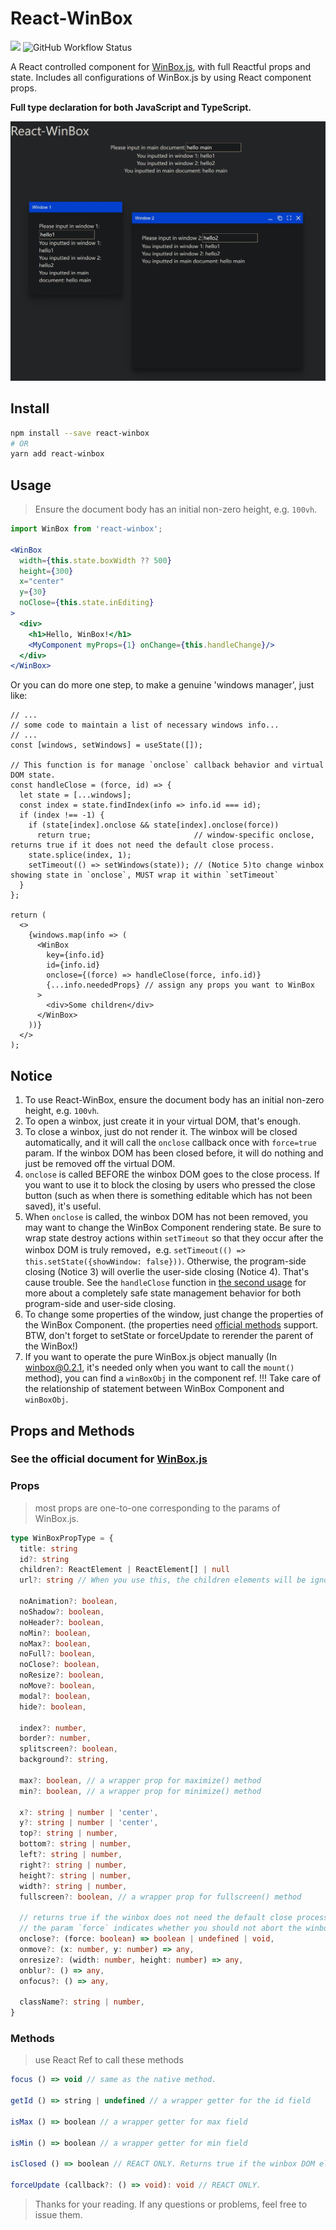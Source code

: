 # React-WinBox

<a target="_blank" href="https://www.npmjs.com/package/react-winbox"><img src="https://img.shields.io/npm/v/react-winbox?style=flat-square"></a>
![GitHub Workflow Status](https://img.shields.io/github/workflow/status/rickonono3/react-winbox/Node.js%20CI/main?style=flat-square)

A React controlled component for [WinBox.js](https://github.com/nextapps-de/winbox), with full Reactful props and state. Includes all configurations of WinBox.js by using React component props.

**Full type declaration for both JavaScript and TypeScript.**

![demo screenshot](https://github.com/RickoNoNo3/react-winbox/blob/main/demo.jpg)

## Install

```bash
npm install --save react-winbox
# OR
yarn add react-winbox
```

## Usage

> Ensure the document body has an initial non-zero height, e.g. `100vh`.

```jsx
import WinBox from 'react-winbox';

<WinBox
  width={this.state.boxWidth ?? 500}
  height={300}
  x="center"
  y={30}
  noClose={this.state.inEditing}
>
  <div>
    <h1>Hello, WinBox!</h1>
    <MyComponent myProps={1} onChange={this.handleChange}/>
  </div>
</WinBox>
```

Or you can do more one step, to make a genuine 'windows manager', just like:

```tsx
// ...
// some code to maintain a list of necessary windows info...
// ...
const [windows, setWindows] = useState([]);

// This function is for manage `onclose` callback behavior and virtual DOM state.
const handleClose = (force, id) => {
  let state = [...windows];
  const index = state.findIndex(info => info.id === id);
  if (index !== -1) {
    if (state[index].onclose && state[index].onclose(force))
      return true;                       // window-specific onclose, returns true if it does not need the default close process.
    state.splice(index, 1);
    setTimeout(() => setWindows(state)); // (Notice 5)to change winbox showing state in `onclose`, MUST wrap it within `setTimeout`
  }
};

return (
  <>
    {windows.map(info => (
      <WinBox 
        key={info.id} 
        id={info.id} 
        onclose={(force) => handleClose(force, info.id)}
        {...info.neededProps} // assign any props you want to WinBox
      >
        <div>Some children</div>
      </WinBox>
    ))}
  </>
);
```

## Notice
1. To use React-WinBox, ensure the document body has an initial non-zero height, e.g. `100vh`.
2. To open a winbox, just create it in your virtual DOM, that's enough.
3. To close a winbox, just do not render it. The winbox will be closed automatically, and it will call the `onclose` callback once with `force=true` param. If the winbox DOM has been closed before, it will do nothing and just be removed off the virtual DOM.
4. `onclose` is called BEFORE the winbox DOM goes to the close process. If you want to use it to block the closing by users who pressed the close button (such as when there is something editable which has not been saved), it's useful.
5. When `onclose` is called, the winbox DOM has not been removed, you may want to change the WinBox Component rendering state. Be sure to wrap state destroy actions within `setTimeout` so that they occur after the winbox DOM is truly removed，e.g. `setTimeout(() => this.setState({showWindow: false}))`. Otherwise, the program-side closing (Notice 3) will overlie the user-side closing (Notice 4). That's cause trouble. See the `handleClose` function in [the second usage](#Usage) for more about a completely safe state management behavior for both program-side and user-side closing.
6. To change some properties of the window, just change the properties of the WinBox Component. (the properties need [official methods](https://github.com/nextapps-de/winbox#manage-window-content) support. BTW, don't forget to setState or forceUpdate to rerender the parent of the WinBox!)
7. If you want to operate the pure WinBox.js object manually (In winbox@0.2.1, it's needed only when you want to call the `mount()` method), you can find a `winBoxObj` in the component ref. !!! Take care of the relationship of statement between WinBox Component and `winBoxObj`.

## Props and Methods

### See the official document for [WinBox.js](https://github.com/nextapps-de/winbox)

### Props

> most props are one-to-one corresponding to the params of WinBox.js.

```ts
type WinBoxPropType = {
  title: string
  id?: string
  children?: ReactElement | ReactElement[] | null
  url?: string // When you use this, the children elements will be ignored.

  noAnimation?: boolean,
  noShadow?: boolean,
  noHeader?: boolean,
  noMin?: boolean,
  noMax?: boolean,
  noFull?: boolean,
  noClose?: boolean,
  noResize?: boolean,
  noMove?: boolean,
  modal?: boolean,
  hide?: boolean,

  index?: number,
  border?: number,
  splitscreen?: boolean,
  background?: string,

  max?: boolean, // a wrapper prop for maximize() method
  min?: boolean, // a wrapper prop for minimize() method

  x?: string | number | 'center',
  y?: string | number | 'center',
  top?: string | number,
  bottom?: string | number,
  left?: string | number,
  right?: string | number,
  height?: string | number,
  width?: string | number,
  fullscreen?: boolean, // a wrapper prop for fullscreen() method

  // returns true if the winbox does not need the default close process, for example, when it needs a confirmation to close instead of being closed suddenly.
  // the param `force` indicates whether you should not abort the winbox to close. If it is true, you MUST return false or empty, or some problems will happen.
  onclose?: (force: boolean) => boolean | undefined | void,
  onmove?: (x: number, y: number) => any,
  onresize?: (width: number, height: number) => any,
  onblur?: () => any,
  onfocus?: () => any,

  className?: string | number,
}
```

### Methods

> use React Ref to call these methods

```ts
focus () => void // same as the native method.

getId () => string | undefined // a wrapper getter for the id field

isMax () => boolean // a wrapper getter for max field

isMin () => boolean // a wrapper getter for min field

isClosed () => boolean // REACT ONLY. Returns true if the winbox DOM element has been removed but the React component has not yet.

forceUpdate (callback?: () => void): void // REACT ONLY.

```

> Thanks for your reading. If any questions or problems, feel free to issue them.
